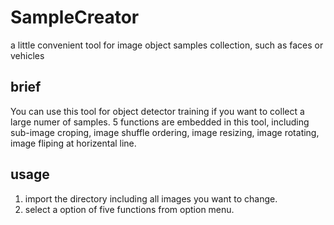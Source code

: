 # SampleCreator
a little convenient tool for image object samples collection, such as faces or vehicles

## brief
You can use this tool for object detector training if you want to collect a large numer of samples. 5 functions are embedded in this tool, including
sub-image croping, image shuffle ordering, image resizing, image rotating, image fliping at horizental line.

## usage
1. import the directory including all images you want to change.<br>
2. select a option of five functions from option menu.<br>
